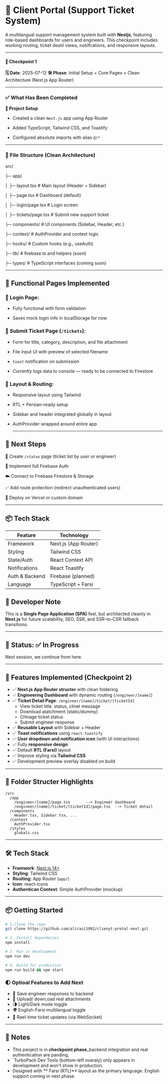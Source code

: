 # 📂 Client Portal (Support Ticket System)

A multilangual support management system built with **Nestjs**, featuring role-based dashboards for users and engineers. This checkpoint includes working routing, ticket deatil views, notiifcations, 
and responsive layouts. 

---

#### 📌 Checkpoint 1
**🗓️ Date**: 2025-07-12
**🛠️ Phase**: Initial Setup + Core Pages + Clean Architecture (Next.js App Router)


----
### ✅ What Has Been Completed
**🔧 Project Setup**
  
  - Created a clean `Next.js` app using App Router

  - Added TypeScript, Tailwind CSS, and Toastify

  - Configured absolute imports with alias `@/*`

----
### 📁 File Structure (Clean Architecture)

src/

├─ app/

│  ├─ layout.tsx          # Main layout (Header + Sidebar)

│  ├─ page.tsx            # Dashboard (default)

│  ├─ login/page.tsx      # Login screen

│  ├─ tickets/page.tsx    # Submit new support ticket

├─ components/            # UI components (Sidebar, Header, etc.)

├─ context/               # AuthProvider and context logic

├─ hooks/                 # Custom hooks (e.g., useAuth)

├─ lib/                   # firebase.ts and helpers (soon)

├─ types/                 # TypeScript interfaces (coming soon)

----

## 🧱 Functional Pages Implemented
  ### 🔐 Login Page:

  - Fully functional with form validation

  - Saves mock login info in localStorage for now

  ### 📨 Submit Ticket Page (`/tickets`):

  - Form for title, category, description, and file attachment

  - File input UI with preview of selected filename

  - `toast` notification on submission

  - Currently logs data to console — ready to be connected to Firestore

  ### 🧭 Layout & Routing:

- Responsive layout using Tailwind

- RTL + Persian-ready setup

- Sidebar and header integrated globally in layout

- AuthProvider wrapped around entire app

    ----

## 🔮 Next Steps

  🔄 Create `/status` page (ticket list by user or engineer)

  🔐 Implement full Firebase Auth

  ☁️ Connect to Firebase Firestore & Storage

  ✅ Add route protection (redirect unauthenticated users)

🚀 Deploy on Vercel or custom domain

-----

## 📦 Tech Stack

| Feature                        |	Technology              |
|--------------------------------|--------------------------|
| Framework                      |	Next.js (App Router)    |
| Styling                        |	Tailwind CSS            |
| State/Auth	                   | React Context API        |
| Notifications	                 | React Toastify           |
| Auth & Backend                 |	Firebase (planned)      |
| Language	                     | TypeScript + Farsi       |


## 🧠 Developer Note
This is a **Single Page Application (SPA)** feel, but architected cleanly in **Next.js** for future scalability, SEO, SSR, and SSR-to-CSR fallback transitions.

----

## 🔗 Status: ✅ In Progress
Next session, we continue from here.

----

## 🚀 Features Implemented (Checkpoint 2)

- ✅ **Next.js App Router structer** with clean foldering
- ✅ **Engineering Dashboard** with dynamic routing (`/engineer/[name]`)
- ✅ **Ticket Detail Page**: `/engineer/[name]/ticket/[ticketId]`
  - View ticket title. status, clinet message
  - Download atatchment (static/dummy)
  - CHnage ticket status
  - Submit engineer response
- ✅ **Reusable Layout** with Sidebar + Header
- ✅ **Toast notifications** using `react-toastify`
- ✅ **User dropdown and notification icon** (with UI interactions)
- ✅ Fully **responsive design**
- ✅ Default **RTL (Farsi)**  layout
- ✅ Improve styling via **Tailwind CSS**
- ✅ Development preview overlay disabled on build

----  

## 📁 Folder Structer Highlights 

```
/src
  /app
    /engineer/[name]/page.tsx       --> Engineer dashboard
    /engineer/[name]/ticket/[ticketId]/page.tsx  --> Ticket detail
  /components
    Header.tsx, Sidebar.tsx, ...
  /context
    AuthProvider.tsx
  /styles
    globals.css
```

---

## 🛠️ Tech Stack 

- **Framwork**: [Next.js 14+](https://nexts.org)
- **Styling**: Tailwind CSS
- **Rouiting**: App Router (`app/`)
- **Icon**: react-icons
- **Authentican Context**: Simple AuthProvider (mockup)

---

## 📦 Getting Started 

```bash
# 1.Clone the repo
git clone https://github.com/alirazi1992/clienyt-protal-next.git

# 2. Install dependecies
npm install

# 3. Run in development
npm run dev

# 4. Build for production
npm run build && npm start
```

### 🌓  Optioal Features to Add Next 

- 💾 Save engineer responses to backend
- 📁 Upload/ down;oad real attachments
- 🌗 Light/Dark mode toggle
- 🌍 English-Farsi multilangual toggle
- 🔄 Rael-time ticket updates (via WebSocket)

----

## 📌 Notes 

- This peoject is in **checkpoint phase**_backend integration and real authentication are panding.
- `TurboPack Dev Tools (bottom-left overaly) only appears in development and won't show in production.
- Designed with ** Farsi (RTL)** layout as the primary language. English support coming in next phase.  
  
